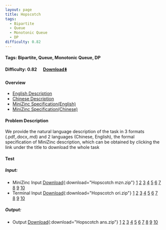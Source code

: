```yaml
---
layout: page
title: Hopscotch
tags:
  - Bipartite
  - Queue
  - Monotonic Queue
  - DP
difficulty: 0.82
---
```


#### Tags: Bipartite, Queue, Monotonic Queue, DP
#### Difficulty: 0.82 &nbsp;&nbsp;&nbsp;&nbsp; [Download⬇️](../../dataset/Hopscotch.zip)
#### Overview
- [English Description](../../dataset/Hopscotch/task_e.pdf)
- [Chinese Description](../../dataset/Hopscotch/task_c.pdf)
- [MiniZinc Specification(English)](../../dataset/Hopscotch/task_e_mzn.txt)
- [MiniZinc Specification(Chinese)](../../dataset/Hopscotch/task_c_mzn.txt)

#### Problem Description
We provide the natural language description of the task in 3 formats (.pdf,.docx,.md) and 2 languages (Chinese, English), the formal specification of MiniZinc description, which can be obtained by clicking the link under the title to download the whole task
#### Test
##### Input:
- MiniZinc Input [Download](../../dataset/Hopscotch/tests/mzn_form.zip){:download="Hopscotch mzn.zip"} [1](../../dataset/Hopscotch/tests/mzn_form/1_dzn.txt) [2](../../dataset/Hopscotch/tests/mzn_form/2_dzn.txt) [3](../../dataset/Hopscotch/tests/mzn_form/3_dzn.txt) [4](../../dataset/Hopscotch/tests/mzn_form/4_dzn.txt) [5](../../dataset/Hopscotch/tests/mzn_form/5_dzn.txt) [6](../../dataset/Hopscotch/tests/mzn_form/6_dzn.txt) [7](../../dataset/Hopscotch/tests/mzn_form/7_dzn.txt) [8](../../dataset/Hopscotch/tests/mzn_form/8_dzn.txt) [9](../../dataset/Hopscotch/tests/mzn_form/9_dzn.txt) [10](../../dataset/Hopscotch/tests/mzn_form/10_dzn.txt) 
- Terminal Input [Download](../../dataset/Hopscotch/tests/origin_form.zip){:download="Hopscotch ori.zip"} [1](../../dataset/Hopscotch/tests/origin_form/1.in) [2](../../dataset/Hopscotch/tests/origin_form/2.in) [3](../../dataset/Hopscotch/tests/origin_form/3.in) [4](../../dataset/Hopscotch/tests/origin_form/4.in) [5](../../dataset/Hopscotch/tests/origin_form/5.in) [6](../../dataset/Hopscotch/tests/origin_form/6.in) [7](../../dataset/Hopscotch/tests/origin_form/7.in) [8](../../dataset/Hopscotch/tests/origin_form/8.in) [9](../../dataset/Hopscotch/tests/origin_form/9.in) [10](../../dataset/Hopscotch/tests/origin_form/10.in) 

##### Output:
- Output [Download](../../dataset/Hopscotch/tests/ans.zip){:download="Hopscotch ans.zip"} [1](../../dataset/Hopscotch/tests/ans/1_out.txt) [2](../../dataset/Hopscotch/tests/ans/2_out.txt) [3](../../dataset/Hopscotch/tests/ans/3_out.txt) [4](../../dataset/Hopscotch/tests/ans/4_out.txt) [5](../../dataset/Hopscotch/tests/ans/5_out.txt) [6](../../dataset/Hopscotch/tests/ans/6_out.txt) [7](../../dataset/Hopscotch/tests/ans/7_out.txt) [8](../../dataset/Hopscotch/tests/ans/8_out.txt) [9](../../dataset/Hopscotch/tests/ans/9_out.txt) [10](../../dataset/Hopscotch/tests/ans/10_out.txt) 

